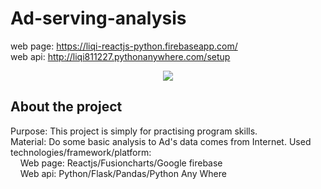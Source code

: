 # Ad-serving-analysis
web page: https://liqi-reactjs-python.firebaseapp.com/ <br>
web api: http://liqi811227.pythonanywhere.com/setup
<p align="center"><image src="https://drive.google.com/uc?export=view&id=1-fefcUBWDZyGtXDWEVGWA8MInP5FrbMg"></p>

## About the project

Purpose: This project is simply for practising program skills.<br>
Material: Do some basic analysis to Ad's data comes from Internet.
Used technologies/framework/platform:<br>
&nbsp;&nbsp;&nbsp;&nbsp;Web page: Reactjs/Fusioncharts/Google firebase<br>
&nbsp;&nbsp;&nbsp;&nbsp;Web api: Python/Flask/Pandas/Python Any Where
